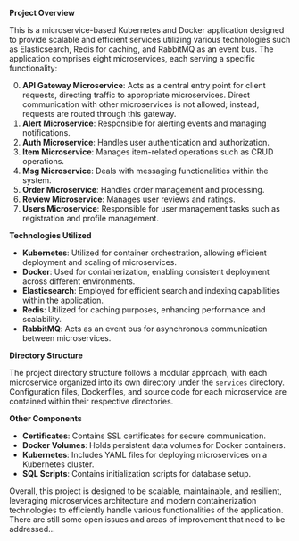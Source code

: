 **Project Overview**

This is a microservice-based Kubernetes and Docker application designed to provide scalable and efficient services utilizing various technologies such as Elasticsearch, Redis for caching, and RabbitMQ as an event bus. The application comprises eight microservices, each serving a specific functionality:

0. **API Gateway Microservice**: Acts as a central entry point for client requests, directing traffic to appropriate microservices. Direct communication with other microservices is not allowed; instead, requests are routed through this gateway.
1. **Alert Microservice**: Responsible for alerting events and managing notifications.
2. **Auth Microservice**: Handles user authentication and authorization.
3. **Item Microservice**: Manages item-related operations such as CRUD operations.
4. **Msg Microservice**: Deals with messaging functionalities within the system.
5. **Order Microservice**: Handles order management and processing.
6. **Review Microservice**: Manages user reviews and ratings.
7. **Users Microservice**: Responsible for user management tasks such as registration and profile management.

**Technologies Utilized**

- **Kubernetes**: Utilized for container orchestration, allowing efficient deployment and scaling of microservices.
- **Docker**: Used for containerization, enabling consistent deployment across different environments.
- **Elasticsearch**: Employed for efficient search and indexing capabilities within the application.
- **Redis**: Utilized for caching purposes, enhancing performance and scalability.
- **RabbitMQ**: Acts as an event bus for asynchronous communication between microservices.

**Directory Structure**

The project directory structure follows a modular approach, with each microservice organized into its own directory under the `services` directory. Configuration files, Dockerfiles, and source code for each microservice are contained within their respective directories.

**Other Components**

- **Certificates**: Contains SSL certificates for secure communication.
- **Docker Volumes**: Holds persistent data volumes for Docker containers.
- **Kubernetes**: Includes YAML files for deploying microservices on a Kubernetes cluster.
- **SQL Scripts**: Contains initialization scripts for database setup.

Overall, this project is designed to be scalable, maintainable, and resilient, leveraging microservices architecture and modern containerization technologies to efficiently handle various functionalities of the application.
There are still some open issues and areas of improvement that need to be addressed...
